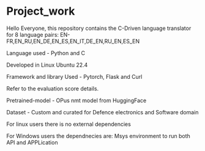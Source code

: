 # Project_work
Hello Everyone, this repository contains the C-Driven language translator for 8 language pairs:
EN-FR,EN_RU,EN_DE,EN_ES,EN_IT,DE_EN,RU_EN,ES_EN




Language used - Python and C



Developed in Linux Ubuntu 22.4




Framework and library Used -  Pytorch, Flask and Curl




Refer to the evaluation score details.



Pretrained-model - OPus nmt model from HuggingFace




Dataset - Custom and curated for Defence electronics and Software domain




For linux users there is no external dependencies




For Windows users the dependnecies are:
Msys environment to run both API and APPLication
